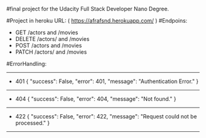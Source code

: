 #final project for the Udacity Full Stack Developer Nano Degree.
 
#Project in heroku URL: ( https://afrafsnd.herokuapp.com/ )
#Endpoins:
- GET /actors and /movies
- DELETE /actors/ and /movies
- POST /actors and /movies
- PATCH /actors/ and /movies

#ErrorHandling:
________________
- 401
{
	"success": False,
	"error": 401,
	"message": "Authentication Error."
}
________________
- 404
{
	"success": False,
    "error": 404,
    "message": "Not found."
}
________________
- 422
{
	"success": False,
    "error": 422,
    "message": "Request could not be processed."
}
________________

